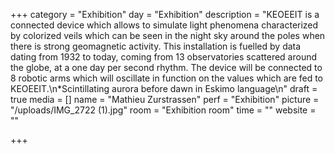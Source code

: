 +++
category = "Exhibition"
day = "Exhibition"
description = "KEOEEIT is a connected device which allows to simulate light phenomena characterized by colorized veils which can be seen in the night sky around the poles when there is strong geomagnetic activity. This installation is fuelled by data dating from 1932 to today, coming from 13 observatories scattered around the globe, at a one day per second rhythm. The device will be connected to 8 robotic arms which will oscillate in function on the values which are fed to KEOEEIT.\n*Scintillating aurora before dawn in Eskimo language\n"
draft = true
media = []
name = "Mathieu Zurstrassen"
perf = "Exhibition"
picture = "/uploads/IMG_2722 (1).jpg"
room = "Exhibition room"
time = ""
website = ""

+++
